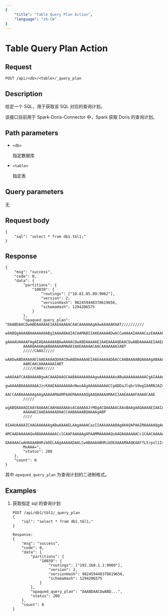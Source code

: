 ```yaml
---
{
    "title": "Table Query Plan Action",
    "language": "zh-CN"
}
---
```


<!-- 
Licensed to the Apache Software Foundation (ASF) under one
or more contributor license agreements.  See the NOTICE file
distributed with this work for additional information
regarding copyright ownership.  The ASF licenses this file
to you under the Apache License, Version 2.0 (the
"License"); you may not use this file except in compliance
with the License.  You may obtain a copy of the License at

  http://www.apache.org/licenses/LICENSE-2.0

Unless required by applicable law or agreed to in writing,
software distributed under the License is distributed on an
"AS IS" BASIS, WITHOUT WARRANTIES OR CONDITIONS OF ANY
KIND, either express or implied.  See the License for the
specific language governing permissions and limitations
under the License.
-->

# Table Query Plan Action

## Request

`POST /api/<db>/<table>/_query_plan`

## Description

给定一个 SQL，用于获取该 SQL 对应的查询计划。

该接口目前用于 Spark-Doris-Connector 中，Spark 获取 Doris 的查询计划。
    
## Path parameters

* `<db>`

    指定数据库
    
* `<table>`

    指定表

## Query parameters

无

## Request body

```
{
	"sql": "select * from db1.tbl1;"
}
```

## Response

```
{
	"msg": "success",
	"code": 0,
	"data": {
		"partitions": {
			"10039": {
				"routings": ["10.81.85.89:9062"],
				"version": 2,
				"versionHash": 982459448378619656,
				"schemaHash": 1294206575
			}
		},
		"opaqued_query_plan": "DAABDAACDwABDAAAAAEIAAEAAAAACAACAAAAAAgAAwAAAAAKAAT//////////
		w8ABQgAAAABAAAAAA8ABgIAAAABAAIACAAMABIIAAEAAAAADwACCwAAAAIAAAACazEAAAACazIPAAMIAAAAA
		gAAAAUAAAAFAgAEAQAAAA8ABAwAAAACDwABDAAAAAEIAAEAAAAQDAACDwABDAAAAAEIAAEAAAAADAACCAABA
		AAABQAAAAgABAAAAAAMAA8IAAEAAAAACAACAAAAAAAIABT
		/////CAAX/////
		wAADwABDAAAAAEIAAEAAAAQDAACDwABDAAAAAEIAAEAAAAADAACCAABAAAABQAAAAgABAAAAAAMAA8IAAEAA
		AABCAACAAAAAAAIABT
		/////CAAX/////
		wAADAAFCAABAAAABgwACAAADAAGCAABAAAAAA8AAgwAAAAAAAoABwAAAAAAAAAACgAIAAAAAAAAAAAADQACC
		gwAAAABAAAAAAAAJzcKAAEAAAAAAAAnNwoAAgAAAAAAAAACCgADDaJlqbrVdwgIAARNJAZvAAwAAw8AAQwAA
		AACCAABAAAAAAgAAgAAAAAMAAMPAAEMAAAAAQgAAQAAAAAMAAIIAAEAAAAFAAAACAAE
		/////
		wgABQAAAAQIAAYAAAAACAAHAAAAAAsACAAAAAJrMQgACQAAAAACAAoBAAgAAQAAAAEIAAIAAAAADAADDwABD
		AAAAAEIAAEAAAAADAACCAABAAAABQAAAAgABP
		////
		8IAAUAAAAICAAGAAAAAAgABwAAAAELAAgAAAACazIIAAkAAAABAgAKAQAPAAIMAAAAAQgAAQAAAAAIAAIAAA
		AMCAADAAAAAQoABAAAAAAAACc1CAAFAAAAAgAPAAMMAAAAAQoAAQAAAAAAACc1CAACAAAAAQgAAwAAAAIIAA
		QAAAAACwAHAAAABHRibDELAAgAAAAADAALCwABAAAABHRibDEAAAAMAAQKAAFfL5rpxl1I4goAArgs6f+h6e
		MxAAA=",
		"status": 200
	},
	"count": 0
}
```

其中 `opaqued_query_plan` 为查询计划的二进制格式。
    
## Examples

1. 获取指定 sql 的查询计划

    ```
    POST /api/db1/tbl1/_query_plan
    {
        "sql": "select * from db1.tbl1;"
    }
    
    Response:
    {
    	"msg": "success",
    	"code": 0,
    	"data": {
    		"partitions": {
    			"10039": {
    				"routings": ["192.168.1.1:9060"],
    				"version": 2,
    				"versionHash": 982459448378619656,
    				"schemaHash": 1294206575
    			}
    		},
    		"opaqued_query_plan": "DAABDAACDwABD...",
    		"status": 200
    	},
    	"count": 0
    }
    ```
